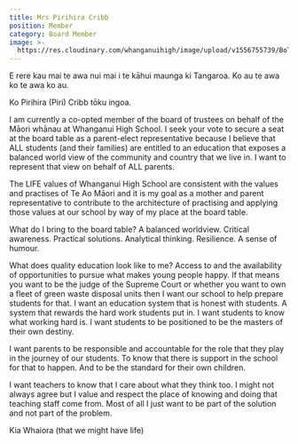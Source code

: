 ```yaml
---
title: Mrs Pirihira Cribb
position: Member
category: Board Member
image: >-
  https://res.cloudinary.com/whanganuihigh/image/upload/v1556755739/BoT/cribb.jpg
---
```

E rere kau mai te awa nui mai i te kāhui maunga ki Tangaroa.  Ko au te awa ko te awa ko au.

Ko Pirihira (Piri) Cribb tōku ingoa.

 

I am currently a co-opted member of the board of trustees on behalf of the Māori whānau at Whanganui High School.  I seek your vote to secure a seat at the board table as a parent-elect representative because I believe that ALL students (and their families) are entitled to an education that exposes a balanced world view of the community and country that we live in.  I want to represent that view on behalf of ALL parents.

 

The LIFE values of Whanganui High School are consistent with the values and practises of Te Ao Māori and it is my goal as a mother and parent representative to contribute to the architecture of practising and applying those values at our school by way of my place at the board table.

 

What do I bring to the board table?  A balanced worldview.  Critical awareness.  Practical solutions.  Analytical thinking.  Resilience.  A sense of humour.

 

What does quality education look like to me?  Access to and the availability of opportunities to pursue what makes young people happy.  If that means you want to be the judge of the Supreme Court or whether you want to own a fleet of green waste disposal units then I want our school to help prepare students for that.  I want an education system that is honest with students.  A system that rewards the hard work students put in.  I want students to know what working hard is.  I want students to be positioned to be the masters of their own destiny.

 

I want parents to be responsible and accountable for the role that they play in the journey of our students.  To know that there is support in the school for that to happen.  And to be the standard for their own children.

 

I want teachers to know that I care about what they think too.  I might not always agree but I value and respect the place of knowing and doing that teaching staff come from.  Most of all I just want to be part of the solution and not part of the problem.

 

Kia Whaiora (that we might have life)